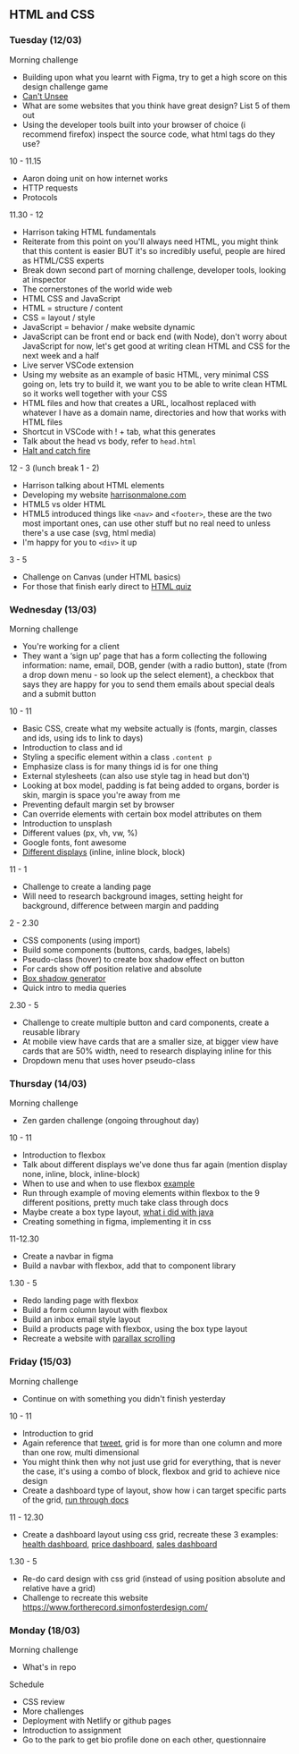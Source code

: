 ## HTML and CSS

### Tuesday (12/03)

Morning challenge 
- Building upon what you learnt with Figma, try to get a high score on this design challenge game
- [Can't Unsee](https://cantunsee.space/)
- What are some websites that you think have great design? List 5 of them out
- Using the developer tools built into your browser of choice (i recommend firefox) inspect the source code, what html tags do they use?

10 - 11.15
- Aaron doing unit on how internet works
- HTTP requests 
- Protocols

11.30 - 12
- Harrison taking HTML fundamentals 
- Reiterate from this point on you'll always need HTML, you might think that this content is easier BUT it's so incredibly useful, people are hired as HTML/CSS experts
- Break down second part of morning challenge, developer tools, looking at inspector 
- The cornerstones of the world wide web
- HTML CSS and JavaScript
- HTML = structure / content
- CSS = layout / style
- JavaScript = behavior / make website dynamic
- JavaScript can be front end or back end (with Node), don't worry about JavaScript for now, let's get good at writing clean HTML and CSS for the next week and a half
- Live server VSCode extension
- Using my website as an example of basic HTML, very minimal CSS going on, lets try to build it, we want you to be able to write clean HTML so it works well together with your CSS
- HTML files and how that creates a URL, localhost replaced with whatever I have as a domain name, directories and how that works with HTML files
- Shortcut in VSCode with ! + tab, what this generates
- Talk about the head vs body, refer to `head.html`
- [Halt and catch fire](https://www.youtube.com/watch?v=mi_fKu9WTAE)

12 - 3 (lunch break 1 - 2)
- Harrison talking about HTML elements
- Developing my website [harrisonmalone.com](http://harrisonmalone.com)
- HTML5 vs older HTML
- HTML5 introduced things like `<nav>` and `<footer>`, these are the two most important ones, can use other stuff but no real need to unless there's a use case (svg, html media)
- I'm happy for you to `<div>` it up

3 - 5
- Challenge on Canvas (under HTML basics)
- For those that finish early direct to [HTML quiz](https://www.w3schools.com/html/html_quiz.asp)

### Wednesday (13/03)

Morning challenge
- You're working for a client
- They want a ‘sign up’ page that has a form collecting the following information: name, email, DOB, gender (with a radio button), state (from a drop down menu - so look up the select element), a checkbox that says they are happy for you to send them emails about special deals and a submit button

10 - 11
- Basic CSS, create what my website actually is (fonts, margin, classes and ids, using ids to link to days)
- Introduction to class and id
- Styling a specific element within a class `.content p`
- Emphasize class is for many things id is for one thing
- External stylesheets (can also use style tag in head but don't)
- Looking at box model, padding is fat being added to organs, border is skin, margin is space you're away from me
- Preventing default margin set by browser
- Can override elements with certain box model attributes on them
- Introduction to unsplash
- Different values (px, vh, vw, %)
- Google fonts, font awesome
- [Different displays](https://stackoverflow.com/questions/9189810/css-display-inline-vs-inline-block) (inline, inline block, block)

11 - 1
- Challenge to create a landing page
- Will need to research background images, setting height for background, difference between margin and padding

2 - 2.30
- CSS components (using import)
- Build some components (buttons, cards, badges, labels)
- Pseudo-class (hover) to create box shadow effect on button
- For cards show off position relative and absolute
- [Box shadow generator](https://www.cssmatic.com/box-shadow)
- Quick intro to media queries

2.30 - 5
- Challenge to create multiple button and card components, create a reusable library
- At mobile view have cards that are a smaller size, at bigger view have cards that are 50% width, need to research displaying inline for this
- Dropdown menu that uses hover pseudo-class

### Thursday (14/03)

Morning challenge
- Zen garden challenge (ongoing throughout day)

10 - 11
- Introduction to flexbox
- Talk about different displays we've done thus far again (mention display none, inline, block, inline-block)
- When to use and when to use flexbox [example](https://twitter.com/rachelandrew/status/1088827732874747910?s=12)
- Run through example of moving elements within flexbox to the 9 different positions, pretty much take class through docs
- Maybe create a box type layout, [what i did with java](https://gist.github.com/harrisonmalone/41e4d0ebb8f7ff1c5223ae3a851f816b)
- Creating something in figma, implementing it in css

11-12.30
- Create a navbar in figma
- Build a navbar with flexbox, add that to component library

1.30 - 5
- Redo landing page with flexbox
- Build a form column layout with flexbox
- Build an inbox email style layout 
- Build a products page with flexbox, using the box type layout
- Recreate a website with [parallax scrolling](https://www.w3schools.com/howto/howto_css_parallax.asp) 

### Friday (15/03)

Morning challenge
- Continue on with something you didn't finish yesterday

10 - 11
- Introduction to grid
- Again reference that [tweet](https://twitter.com/rachelandrew/status/1088827732874747910?s=12), grid is for more than one column and more than one row, multi dimensional 
- You might think then why not just use grid for everything, that is never the case, it's using a combo of block, flexbox and grid to achieve nice design
- Create a dashboard type of layout, show how i can target specific parts of the grid, [run through docs](https://css-tricks.com/snippets/css/complete-guide-grid/) 

11 - 12.30
- Create a dashboard layout using css grid, recreate these 3 examples: [health dashboard](https://dribbble.com/shots/1340306-Rolodex-Dashboard), [price dashboard](https://dribbble.com/shots/1464920-Basic-Dashboard-Design), [sales dashboard](https://elements.envato.com/bracket-responsive-bootstrap-admin-template-QHCFTF?irgwc=1&clickid=360yQf247xyJTJk0GIyI522MUkl0dQz073ja0U0&iradid=298927&utm_campaign=elements_af_78798&iradtype=ONLINE_TRACKING_LINK&irmptype=mediapartner&utm_medium=affiliate&utm_source=impact_radius&mp=Speckyboy%20Design%20Magazine)

1.30 - 5
- Re-do card design with css grid (instead of using position absolute and relative have a grid)
- Challenge to recreate this website https://www.fortherecord.simonfosterdesign.com/

### Monday (18/03)

Morning challenge
- What's in repo

Schedule
- CSS review
- More challenges
- Deployment with Netlify or github pages
- Introduction to assignment
- Go to the park to get bio profile done on each other, questionnaire